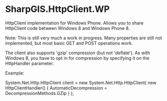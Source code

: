 SharpGIS.HttpClient.WP
======================

HttpClient implementation for Windows Phone.
Allows you to share HttpClient code between Windows 8 and Windows Phone 8.


Note: This is still very much a work in progress. Many properties are still not implemented, 
but most basic GET and POST operations work.


The client also supports 'gzip' compression (but not 'deflate').
As with Windows 8, you have to opt in for compression by specifying it on the HttpHandler parameter.

Example:


System.Net.Http.HttpClient client = new System.Net.Http.HttpClient(
        new HttpClientHandler() { AutomaticDecompression = DecompressionMethods.GZip }
);
